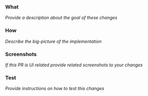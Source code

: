 ### What

_Provide a description about the goal of these changes_

### How

_Describe the big-picture of the implementation_

### Screenshots

_If this PR is UI related provide related screenshots to your changes_

### Test

_Provide instructions on how to test this changes_

